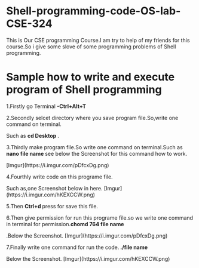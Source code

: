 # Shell-programming-code-OS-lab-CSE-324
This is Our CSE programming Course.I am try to help of my friends for this course.So i give some slove of some programming problems of Shell programming.
# Sample how to write and execute program of Shell programming
1.Firstly go Terminal <b> -Ctrl+Alt+T </b>
<p>2.Secondly selcet directory where you save program file.So,write one command on terminal.</p>
Such as <b> cd Desktop </b>.
<p>3.Thirdly make program file.So write one command on terminal.Such as <b> nano file name </b> see below the Screenshot for this command how to work.</p>
[Imgur](https://i.imgur.com/pDfcxDg.png)
<p>4.Fourthly write code on this programe file.</p>Such as,one Screenshot below in here.
[Imgur](https://i.imgur.com/hKEXCCW.png)
<p>5.Then <b> Ctrl+d </b> press for save this file.</p>
<p>6.Then give permission for run this programe file.so we write one command in terminal for permission.<b>chomd 764 file name </b></p>.Below the Screenshot.
[Imgur](https://i.imgur.com/pDfcxDg.png)
<p>7.Finally write one command for run the code.<b> ./file name </b></p> Below the Screenshot.
[Imgur](https://i.imgur.com/hKEXCCW.png)
